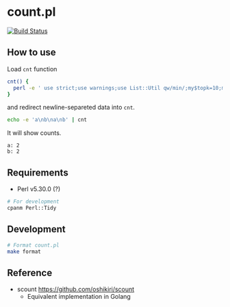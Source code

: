count.pl
=====

<a href="https://github.com/oshikiri/count.pl/actions?query=workflow%3Atest">
  <img
    src="https://github.com/oshikiri/count.pl/workflows/test/badge.svg"
    alt="Build Status"
  >
</a>

## How to use

Load `cnt` function

```sh
cnt() {
  perl -e ' use strict;use warnings;use List::Util qw/min/;my$topk=10;my$show_progress=1;my$reflesh_interval=0.5;my$clear_console="\033[2J";foreach my $arg(@ARGV){if($arg=~/^-(\d+)$/){$topk=$1;if($topk==0){$show_progress=0;}next;}}my%counts=();my$last_update=time();sub print_sorted{my$n=$_[0]<0?scalar keys%counts:$_[0];my$use_stderr=$_[1];my@sorted=sort{$counts{$b}<=>$counts{$a}}keys%counts;my$result="";foreach my $key(splice@sorted,0,$n){$result.="$key: $counts{$key}\n";}if($use_stderr){print STDERR $result;}else{print STDOUT $result;}}while(<STDIN>){chomp;$counts{$_}++;my$current_time=time();if($show_progress&&$current_time-$last_update>$reflesh_interval){$last_update=$current_time;my$n=min(($topk,scalar keys%counts));print STDERR $clear_console;print STDERR "\e[${n}A";&print_sorted($topk,1);}}if($show_progress){print STDERR $clear_console;}&print_sorted(-1,0); ' -- "$@"
}
```

and redirect newline-separeted data into `cnt`.

```sh
echo -e 'a\nb\na\nb' | cnt
```

It will show counts.

```
a: 2
b: 2
```

## Requirements

- Perl v5.30.0 (?)

```sh
# For development
cpanm Perl::Tidy
```

## Development

```sh
# Format count.pl
make format
```


## Reference

- scount https://github.com/oshikiri/scount
  - Equivalent implementation in Golang
